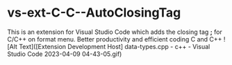 # vs-ext-C-C--AutoClosingTag

This is an extension for Visual Studio Code which adds the closing tag **;** for C/C++ on format menu.
Better productivity and efficient coding C and C++
![Alt Text]([Extension Development Host] data-types.cpp - c++ - Visual Studio Code 2023-04-09 04-43-05.gif)
